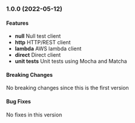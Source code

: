 <a name="1.0.0"></a>
### 1.0.0 (2022-05-12)

#### Features
* **null** Null test client
* **http** HTTP/REST client
* **lambda** AWS lambda client
* **direct** Direct client
* **unit tests** Unit tests using Mocha and Matcha

#### Breaking Changes
No breaking changes since this is the first version

#### Bug Fixes
No fixes in this version

